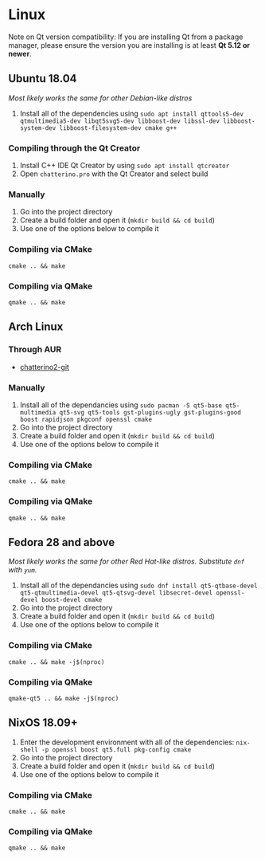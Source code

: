 # Linux

Note on Qt version compatibility: If you are installing Qt from a package manager, please ensure the version you are installing is at least **Qt 5.12 or newer**.

## Ubuntu 18.04

_Most likely works the same for other Debian-like distros_

1. Install all of the dependencies using `sudo apt install qttools5-dev qtmultimedia5-dev libqt5svg5-dev libboost-dev libssl-dev libboost-system-dev libboost-filesystem-dev cmake g++`

### Compiling through the Qt Creator

1. Install C++ IDE Qt Creator by using `sudo apt install qtcreator`
1. Open `chatterino.pro` with the Qt Creator and select build

### Manually

1. Go into the project directory
1. Create a build folder and open it (`mkdir build && cd build`)
1. Use one of the options below to compile it

### Compiling via CMake

 `cmake .. && make`

### Compiling via QMake

 `qmake .. && make`

## Arch Linux

### Through AUR

- [chatterino2-git](https://aur.archlinux.org/packages/chatterino2-git/)

### Manually

1. Install all of the dependancies using `sudo pacman -S qt5-base qt5-multimedia qt5-svg qt5-tools gst-plugins-ugly gst-plugins-good boost rapidjson pkgconf openssl cmake`
1. Go into the project directory
1. Create a build folder and open it (`mkdir build && cd build`)
1. Use one of the options below to compile it

### Compiling via CMake

 `cmake .. && make`

### Compiling via QMake

 `qmake .. && make`

## Fedora 28 and above

_Most likely works the same for other Red Hat-like distros. Substitute `dnf` with `yum`._

1. Install all of the dependancies using `sudo dnf install qt5-qtbase-devel qt5-qtmultimedia-devel qt5-qtsvg-devel libsecret-devel openssl-devel boost-devel cmake`
1. Go into the project directory
1. Create a build folder and open it (`mkdir build && cd build`)
1. Use one of the options below to compile it

### Compiling via CMake

 `cmake .. && make -j$(nproc)`

### Compiling via QMake

 `qmake-qt5 .. && make -j$(nproc)`

## NixOS 18.09+

1. Enter the development environment with all of the dependencies: `nix-shell -p openssl boost qt5.full pkg-config cmake`
1. Go into the project directory
1. Create a build folder and open it (`mkdir build && cd build`)
1. Use one of the options below to compile it

### Compiling via CMake

 `cmake .. && make`


### Compiling via QMake

 `qmake .. && make`
